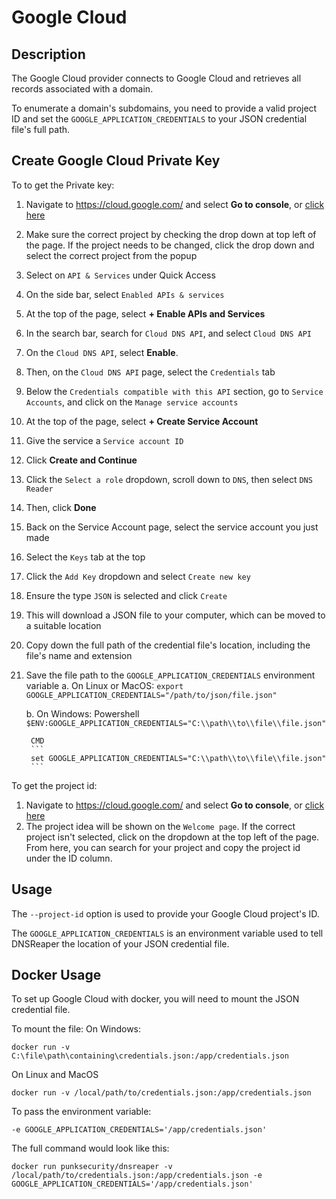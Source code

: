 # Google Cloud

## Description
The Google Cloud provider connects to Google Cloud and retrieves all records associated with a domain.

To enumerate a domain's subdomains, you need to provide a valid project ID and set the `GOOGLE_APPLICATION_CREDENTIALS` to your JSON credential file's full path.

## Create Google Cloud Private Key
To to get the Private key:

1. Navigate to https://cloud.google.com/ and select **Go to console**, or [click here](https://console.cloud.google.com/)
1. Make sure the correct project by checking the drop down at top left of the page. If the project needs to be changed, click the drop down and select the correct project from the popup
1. Select on `API & Services` under Quick Access
1. On the side bar, select `Enabled APIs & services`
1. At the top of the page, select **+ Enable APIs and Services**
1. In the search bar, search for `Cloud DNS API`, and select `Cloud DNS API`
1. On the `Cloud DNS API`, select **Enable**. 
1. Then, on the `Cloud DNS API` page, select the `Credentials` tab
1. Below the `Credentials compatible with this API` section, go to `Service Accounts`, and click on the `Manage service accounts`
1. At the top of the page, select **+ Create Service Account**
1. Give the service a `Service account ID`
1. Click **Create and Continue**
1. Click the `Select a role` dropdown, scroll down to `DNS`, then select `DNS Reader`
1. Then, click **Done**
1. Back on the Service Account page, select the service account you just made
1. Select the `Keys` tab at the top
1. Click the `Add Key` dropdown and select `Create new key`
1. Ensure the type `JSON` is selected and click `Create`
1. This will download a JSON file to your computer, which can be moved to a suitable location
1. Copy down the full path of the credential file's location, including the file's name and extension
1. Save the file path to the `GOOGLE_APPLICATION_CREDENTIALS` environment variable
    a. On Linux or MacOS:
        ```
        export GOOGLE_APPLICATION_CREDENTIALS="/path/to/json/file.json"
        ```

    b. On Windows:
        Powershell
        ```
        $ENV:GOOGLE_APPLICATION_CREDENTIALS="C:\\path\\to\\file\\file.json"
        ```

        CMD
        ```
        set GOOGLE_APPLICATION_CREDENTIALS="C:\\path\\to\\file\\file.json"
        ```

To get the project id:

1. Navigate to https://cloud.google.com/ and select **Go to console**, or [click here](https://console.cloud.google.com/)
2. The project idea will be shown on the `Welcome page`. If the correct project isn't selected, click on the dropdown at the top left of the page. From here, you can search for your project and copy the project id under the ID column.

## Usage
The `--project-id` option is used to provide your Google Cloud project's ID.

The `GOOGLE_APPLICATION_CREDENTIALS` is an environment variable used to tell DNSReaper the location of your JSON credential file.

## Docker Usage
To set up Google Cloud with docker, you will need to mount the JSON credential file.

To mount the file:
On Windows:
```
docker run -v C:\file\path\containing\credentials.json:/app/credentials.json
```
On Linux and MacOS
```
docker run -v /local/path/to/credentials.json:/app/credentials.json
```

To pass the environment variable:
```
-e GOOGLE_APPLICATION_CREDENTIALS='/app/credentials.json'
```

The full command would look like this:
```
docker run punksecurity/dnsreaper -v /local/path/to/credentials.json:/app/credentials.json -e GOOGLE_APPLICATION_CREDENTIALS='/app/credentials.json'
```
